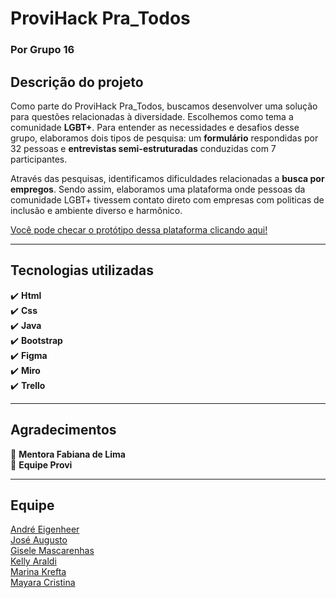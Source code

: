 # ProviHack Pra_Todos  <br>
### Por Grupo 16 <br>

## Descrição do projeto<br>

Como parte do ProviHack Pra_Todos, buscamos desenvolver uma solução para questões relacionadas à diversidade. Escolhemos como tema a comunidade <b>LGBT+</b>. Para entender as necessidades e desafios desse grupo, elaboramos dois tipos de pesquisa: um <b>formulário</b> respondidas por 32 pessoas e <b>entrevistas semi-estruturadas</b> conduzidas com 7 participantes.<br>

Através das pesquisas, identificamos dificuldades relacionadas a <b>busca por empregos</b>. Sendo assim, elaboramos uma plataforma onde pessoas da comunidade LGBT+ tivessem contato direto com empresas com politicas de inclusão e ambiente diverso e harmônico.<br>

[Você pode checar o protótipo dessa plataforma clicando aqui!](https://wonderful-johnson-274739.netlify.app/)<br>

-------------------------
## Tecnologias utilizadas<br>
:heavy_check_mark: <b>Html</b><br>
:heavy_check_mark: <b>Css</b><br>
:heavy_check_mark: <b>Java</b><br>
:heavy_check_mark: <b>Bootstrap</b><br>
:heavy_check_mark: <b>Figma</b><br>
:heavy_check_mark: <b>Miro</b><br>
:heavy_check_mark: <b>Trello</b><br>

-------------------------
## Agradecimentos<br>
:blue_heart: <b>Mentora Fabiana de Lima</b><br>
:blue_heart: <b>Equipe Provi</b><br>

-------------------------
## Equipe<br>
[André Eigenheer](https://www.linkedin.com/in/andre-eigenheer-327407208/)<br>
[José Augusto](https://www.linkedin.com/in/jose-augusto-machado/)<br>
[Gisele Mascarenhas](https://www.linkedin.com/in/giselemascarenhas/)<br>
[Kelly Araldi](https://www.linkedin.com/in/kellyaraldi/)<br>
[Marina Krefta](https://www.linkedin.com/in/marinakrefta/)<br>
[Mayara Cristina](https://www.linkedin.com/in/mayara-cristina/)<br>

